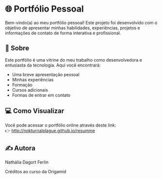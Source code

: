 # 🌐 Portfólio Pessoal

Bem-vindo(a) ao meu portfólio pessoal! Este projeto foi desenvolvido com o objetivo de apresentar minhas habilidades, experiências, projetos e informações de contato de forma interativa e profissional.

## 📌 Sobre

Este portfólio é uma vitrine do meu trabalho como desenvolvedora e entusiasta da tecnologia. Aqui você encontrará:

- Uma breve apresentação pessoal
- Minhas experiências
- Formação
- Cursos adicionais
- Formas de entrar em contato

## 💻 Como Visualizar

Você pode acessar o portfólio online através deste link:  
👉 http://nokturnalplague.github.io/resumme

## ✍️ Autora

Nathália Dagort Ferlin

Créditos ao curso da Origamid
